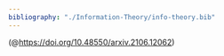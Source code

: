 ```yaml
---
bibliography: "./Information-Theory/info-theory.bib"
---
```


(@https://doi.org/10.48550/arxiv.2106.12062)